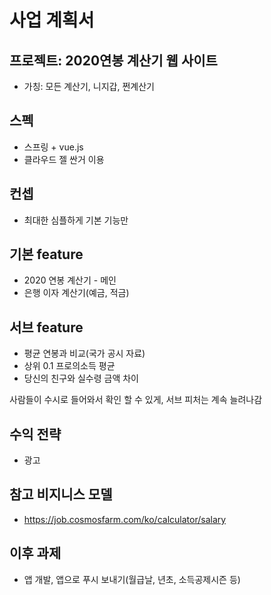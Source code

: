 # 사업 계획서

## 프로젝트: 2020연봉 계산기 웹 사이트
* 가칭: 모든 계산기, 니지갑, 쩐계산기


## 스펙
* 스프링 + vue.js
* 클라우드 젤 싼거 이용

## 컨셉
* 최대한 심플하게 기본 기능만

## 기본 feature
* 2020 연봉 계산기 - 메인
* 은행 이자 계산기(예금, 적금)

## 서브 feature
* 평균 연봉과 비교(국가 공시 자료)
* 상위 0.1 프로의소득 평균
* 당신의 친구와 실수령 금액 차이

사람들이 수시로 들어와서 확인 할 수 있게, 서브 피처는 계속 늘려나감

## 수익 전략
* 광고 
## 참고 비지니스 모델
* https://job.cosmosfarm.com/ko/calculator/salary

## 이후 과제
* 앱 개발, 앱으로 푸시 보내기(월급날, 년초, 소득공제시즌 등)
